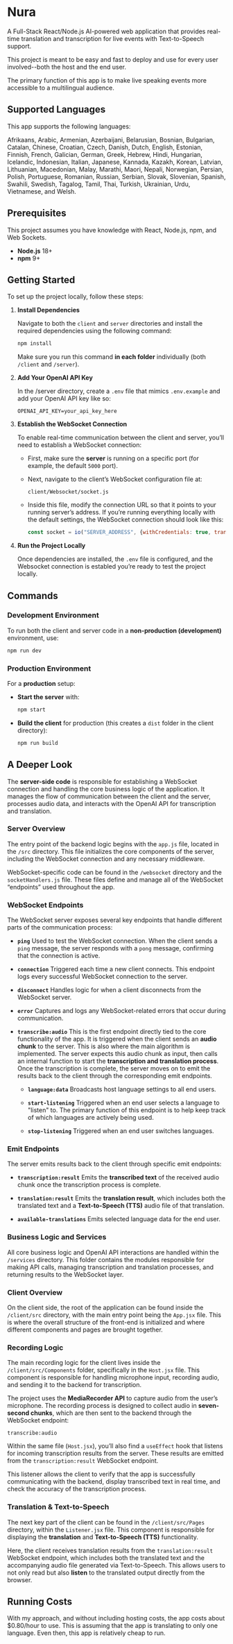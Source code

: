 # Nura

A Full-Stack React/Node.js AI-powered web application that provides real-time translation and transcription for live events with Text-to-Speech support.

This project is meant to be easy and fast to deploy and use for every user involved--both the host and the end user.

The primary function of this app is to make live speaking events more accessible to a multilingual audience. 

## Supported Languages

This app supports the following languages:

Afrikaans, Arabic, Armenian, Azerbaijani, Belarusian, Bosnian, Bulgarian, Catalan, Chinese, Croatian, Czech, Danish, Dutch, English, Estonian, Finnish, French, Galician, German, Greek, Hebrew, Hindi, Hungarian, Icelandic, Indonesian, Italian, Japanese, Kannada, Kazakh, Korean, Latvian, Lithuanian, Macedonian, Malay, Marathi, Maori, Nepali, Norwegian, Persian, Polish, Portuguese, Romanian, Russian, Serbian, Slovak, Slovenian, Spanish, Swahili, Swedish, Tagalog, Tamil, Thai, Turkish, Ukrainian, Urdu, Vietnamese, and Welsh.

## Prerequisites

This project assumes you have knowledge with React, Node.js, npm, and Web Sockets. 

* **Node.js** 18+
* **npm** 9+

## Getting Started

To set up the project locally, follow these steps:

1. **Install Dependencies**

   Navigate to both the `client` and `server` directories and install the required dependencies using the following command:

   ```bash
   npm install
   ```

   Make sure you run this command **in each folder** individually (both `/client` and `/server`).

2. **Add Your OpenAI API Key**

   In the /server directory, create a `.env` file that mimics `.env.example` and add your OpenAI API key like so:

   ```
   OPENAI_API_KEY=your_api_key_here
   ```

3. **Establish the WebSocket Connection**

   To enable real-time communication between the client and server, you’ll need to establish a WebSocket connection:

   * First, make sure the **server** is running on a specific port (for example, the default `5000` port).

   * Next, navigate to the client’s WebSocket configuration file at:

     ```
     client/Websocket/socket.js
     ```

   * Inside this file, modify the connection URL so that it points to your running server’s address.
     If you’re running everything locally with the default settings, the WebSocket connection should look like this:

     ```javascript
     const socket = io("SERVER_ADDRESS", {withCredentials: true, transports: ["websocket"],});
     ```


4. **Run the Project Locally**

   Once dependencies are installed, the `.env` file is configured, and the Websocket connection is establed you’re ready to test the project locally.


## Commands

### Development Environment

To run both the client and server code in a **non-production (development)** environment, use:

```bash
npm run dev
```

### Production Environment

For a **production** setup:

* **Start the server** with:

  ```bash
  npm start
  ```

* **Build the client** for production (this creates a `dist` folder in the client directory):

  ```bash
  npm run build
  ```

## A Deeper Look

The **server-side code** is responsible for establishing a WebSocket connection and handling the core business logic of the application. It manages the flow of communication between the client and the server, processes audio data, and interacts with the OpenAI API for transcription and translation.

### Server Overview

The entry point of the backend logic begins with the `app.js` file, located in the `/src` directory. This file initializes the core components of the server, including the WebSocket connection and any necessary middleware.

WebSocket-specific code can be found in the `/websocket` directory and the `socketHandlers.js` file. These files define and manage all of the WebSocket “endpoints” used throughout the app.

### WebSocket Endpoints

The WebSocket server exposes several key endpoints that handle different parts of the communication process:

* **`ping`**
  Used to test the WebSocket connection. When the client sends a `ping` message, the server responds with a `pong` message, confirming that the connection is active.

* **`connection`**
  Triggered each time a new client connects. This endpoint logs every successful WebSocket connection to the server.

* **`disconnect`**
  Handles logic for when a client disconnects from the WebSocket server.

* **`error`**
  Captures and logs any WebSocket-related errors that occur during communication.

* **`transcribe:audio`**
  This is the first endpoint directly tied to the core functionality of the app. It is triggered when the client sends an **audio chunk** to the server. This is also where the main algorithm is implemented.
  The server expects this audio chunk as input, then calls an internal function to start the **transcription and translation process**. Once the transcription is complete, the server moves on to emit the results back to the client through the corresponding emit endpoints.

  * **`language:data`**
  Broadcasts host language settings to all end users.

  * **`start-listening`**
  Triggered when an end user selects a language to "listen" to. The primary function of this endpoint is to help keep track of which languages are actively being used.

  * **`stop-listening`**
  Triggered when an end user switches languages.


### Emit Endpoints

The server emits results back to the client through specific emit endpoints:

* **`transcription:result`**
  Emits the **transcribed text** of the received audio chunk once the transcription process is complete.

* **`translation:result`**
  Emits the **translation result**, which includes both the translated text and a **Text-to-Speech (TTS)** audio file of that translation.

* **`available-translations`**
Emits selected language data for the end user.

### Business Logic and Services

All core business logic and OpenAI API interactions are handled within the `/services` directory.
This folder contains the modules responsible for making API calls, managing transcription and translation processes, and returning results to the WebSocket layer.

### Client Overview

On the client side, the root of the application can be found inside the `/client/src` directory, with the main entry point being the `App.jsx` file. This is where the overall structure of the front-end is initialized and where different components and pages are brought together.

### Recording Logic

The main recording logic for the client lives inside the `/client/src/Components` folder, specifically in the `Host.jsx` file.
This component is responsible for handling microphone input, recording audio, and sending it to the backend for transcription.

The project uses the **MediaRecorder API** to capture audio from the user’s microphone. The recording process is designed to collect audio in **seven-second chunks**, which are then sent to the backend through the WebSocket endpoint:

```
transcribe:audio
```

Within the same file (`Host.jsx`), you’ll also find a `useEffect` hook that listens for incoming transcription results from the server. These results are emitted from the `transcription:result` WebSocket endpoint.

This listener allows the client to verify that the app is successfully communicating with the backend, display transcribed text in real time, and check the accuracy of the transcription process.

### Translation & Text-to-Speech

The next key part of the client can be found in the `/client/src/Pages` directory, within the `Listener.jsx` file.
This component is responsible for displaying the **translation** and **Text-to-Speech (TTS)** functionality.

Here, the client receives translation results from the `translation:result` WebSocket endpoint, which includes both the translated text and the accompanying audio file generated via Text-to-Speech. This allows users to not only read but also **listen** to the translated output directly from the browser.

## Running Costs

With my approach, and without including hosting costs, the app costs about $0.80/hour to use. This is assuming that the app is translating to only one language. Even then, this app is relatively cheap to run. 
